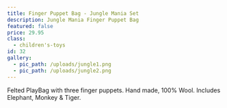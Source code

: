 ```yaml
---
title: Finger Puppet Bag - Jungle Mania Set
description: Jungle Mania Finger Puppet Bag
featured: false
price: 29.95
class:
  - children's-toys
id: 32
gallery:
  - pic_path: /uploads/jungle1.png
  - pic_path: /uploads/jungle2.png
---
```



Felted PlayBag with three finger puppets. Hand made, 100% Wool. Includes Elephant, Monkey & Tiger.
